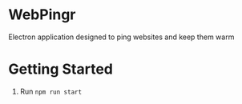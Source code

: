 # WebPingr
Electron application designed to ping websites and keep them warm

# Getting Started
1. Run `npm run start`